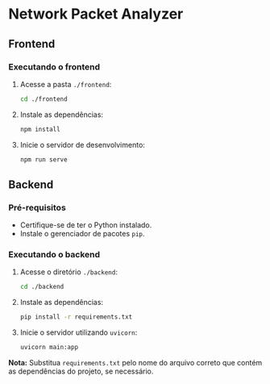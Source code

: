 # Network Packet Analyzer

## Frontend

### Executando o frontend

1. Acesse a pasta `./frontend`:
    ```bash
    cd ./frontend
    ```

2. Instale as dependências:
    ```bash
    npm install
    ```

3. Inicie o servidor de desenvolvimento:
    ```bash
    npm run serve
    ```

## Backend

### Pré-requisitos

- Certifique-se de ter o Python instalado.
- Instale o gerenciador de pacotes `pip`.

### Executando o backend

1. Acesse o diretório `./backend`:
    ```bash
    cd ./backend
    ```

2. Instale as dependências:
    ```bash
    pip install -r requirements.txt
    ```

3. Inicie o servidor utilizando `uvicorn`:
    ```bash
    uvicorn main:app
    ```

**Nota:** Substitua `requirements.txt` pelo nome do arquivo correto que contém as dependências do projeto, se necessário.
